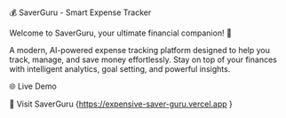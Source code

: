 💰 SaverGuru - Smart Expense Tracker

Welcome to SaverGuru, your ultimate financial companion! 🚀

A modern, AI-powered expense tracking platform designed to help you track, manage, and save money effortlessly. Stay on top of your finances with intelligent analytics, goal setting, and powerful insights.

🌐 Live Demo

🔗 Visit SaverGuru {https://expensive-saver-guru.vercel.app }
